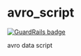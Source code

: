 # avro_script
[![GuardRails badge](https://api.guardrails.io/v2/badges/sangshuduo/avro_script.svg?token=0b79bd3210aea4b6d22432aa5564415bd7b6d9e0ede0f20c15f8bc0da59d358f&provider=github)](https://dashboard.guardrails.io/gh/sangshuduo/76701)

avro data script
